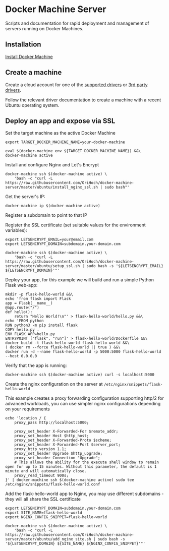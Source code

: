 # Docker Machine Server

Scripts and documentation for rapid deployment and management of servers running on Docker Machines.

## Installation

[Install Docker Machine](https://docs.docker.com/machine/install-machine/)

## Create a machine

Create a cloud account for one of the [supported drivers](https://docs.docker.com/machine/drivers/) or [3rd party drivers](https://github.com/docker/docker.github.io/blob/master/machine/AVAILABLE_DRIVER_PLUGINS.md).

Follow the relevant driver documentation to create a machine with a recent Ubuntu operating system.

## Deploy an app and expose via SSL

Set the target machine as the active Docker Machine

```
export TARGET_DOCKER_MACHINE_NAME=your-docker-machine

eval $(docker-machine env ${TARGET_DOCKER_MACHINE_NAME}) &&\
docker-machine active
```

Install and configure Nginx and Let's Encrypt

```
docker-machine ssh $(docker-machine active) \
    'bash -c "curl -L https://raw.githubusercontent.com/OriHoch/docker-machine-server/master/ubuntu/install_nginx_ssl.sh | sudo bash"'
```

Get the server's IP:

```
docker-machine ip $(docker-machine active)
```

Register a subdomain to point to that IP

Register the SSL certificate (set suitable values for the environment variables):

```
export LETSENCRYPT_EMAIL=your@email.com
export LETSENCRYPT_DOMAIN=subdomain.your-domain.com

docker-machine ssh $(docker-machine active) \
    'bash -c "curl -L https://raw.githubusercontent.com/OriHoch/docker-machine-server/master/ubuntu/setup_ssl.sh | sudo bash -s '${LETSENCRYPT_EMAIL} ${LETSENCRYPT_DOMAIN}'"'
```

Deploy your app, for this example we will build and run a simple Python Flask web-app:

```
mkdir -p flask-hello-world &&\
echo 'from flask import Flask
app = Flask(__name__)
@app.route("/")
def hello():
    return "Hello World!\n"' > flask-hello-world/hello.py &&\
echo 'FROM python
RUN python3 -m pip install flask
COPY hello.py .
ENV FLASK_APP=hello.py
ENTRYPOINT ["flask", "run"]' > flask-hello-world/Dockerfile &&\
docker build -t flask-hello-world flask-hello-world &&\
( docker rm --force flask-hello-world || true ) &&\
docker run -d --name flask-hello-world -p 5000:5000 flask-hello-world --host 0.0.0.0
```

Verify that the app is running:

```
docker-machine ssh $(docker-machine active) curl -s localhost:5000
```

Create the nginx configuration on the server at `/etc/nginx/snippets/flask-hello-world`

This example creates a proxy forwarding configuration supporting http/2 for advanced workloads, you can use simpler nginx configurations depending on your requirements

```
echo 'location / {
    proxy_pass http://localhost:5000;

    proxy_set_header X-Forwarded-For $remote_addr;
    proxy_set_header Host $http_host;
    proxy_set_header X-Forwarded-Proto $scheme;
    proxy_set_header X-Forwarded-Port $server_port;
    proxy_http_version 1.1;
    proxy_set_header Upgrade $http_upgrade;
    proxy_set_header Connection "Upgrade";
    # This allows the ability for the execute shell window to remain open for up to 15 minutes. Without this parameter, the default is 1 minute and will automatically close.
    proxy_read_timeout 900s;
}' | docker-machine ssh $(docker-machine active) sudo tee /etc/nginx/snippets/flask-hello-world.conf
```

Add the flask-hello-world app to Nginx, you may use different subdomains - they will all share the SSL certificate

```
export LETSENCRYPT_DOMAIN=subdomain.your-domain.com
export SITE_NAME=flask-hello-world
export NGINX_CONFIG_SNIPPET=flask-hello-world

docker-machine ssh $(docker-machine active) \
    'bash -c "curl -L https://raw.githubusercontent.com/OriHoch/docker-machine-server/master/ubuntu/add_nginx_site.sh | sudo bash -s '${LETSENCRYPT_DOMAIN} ${SITE_NAME} ${NGINX_CONFIG_SNIPPET}'"'
```
